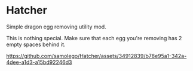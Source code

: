 # Hatcher
Simple dragon egg removing utility mod.

This is nothing special. Make sure that each egg you're removing has 2 empty spaces behind it.


https://github.com/samolego/Hatcher/assets/34912839/b78e95a1-342a-4dee-a1d3-a15bd92246d3

